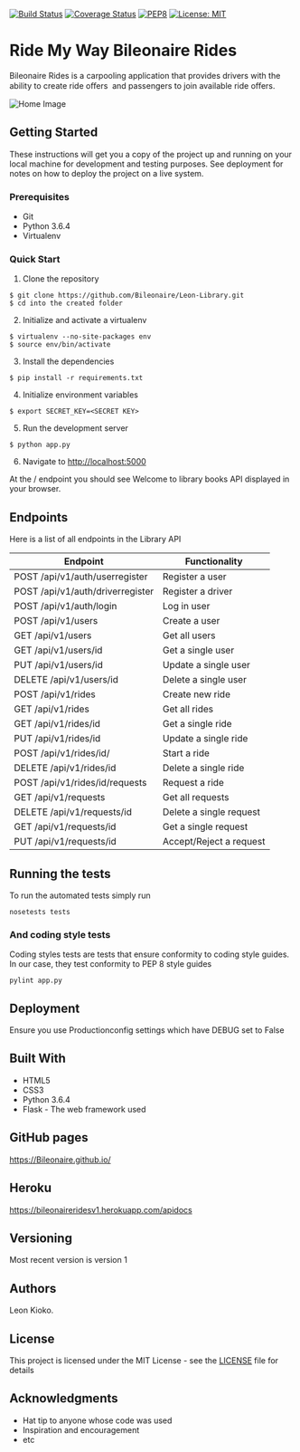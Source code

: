 [![Build Status](https://travis-ci.org/Bileonaire/Ride-My-Way.svg?branch=Develop-V1-API)](https://travis-ci.org/Bileonaire/Ride-My-Way)
[![Coverage Status](https://coveralls.io/repos/github/Bileonaire/Ride-My-Way/badge.svg?branch=Develop-V1-API)](https://coveralls.io/github/Bileonaire/Ride-My-Way?branch=Develop-V1-API)
[![PEP8](https://img.shields.io/badge/code%20style-pep8-orange.svg)](https://www.python.org/dev/peps/pep-0008/)
[![License: MIT](https://img.shields.io/badge/License-MIT-yellow.svg)](https://opensource.org/licenses/MIT)

# Ride My Way Bileonaire Rides
Bileonaire Rides is a carpooling application that provides drivers with the ability to create ride oﬀers  and passengers to join available ride oﬀers. 

![Home Image](https://raw.github.com/Bileonaire/LEON_LIBRARY_2/Feature-API/bileonaire.jpg)

## Getting Started

These instructions will get you a copy of the project up and running on your local machine for development and testing purposes. See deployment for notes on how to deploy the project on a live system.

### Prerequisites

* Git
* Python 3.6.4
* Virtualenv

### Quick Start

1. Clone the repository

```
$ git clone https://github.com/Bileonaire/Leon-Library.git
$ cd into the created folder
```
  
2. Initialize and activate a virtualenv

```
$ virtualenv --no-site-packages env
$ source env/bin/activate
```

3. Install the dependencies

```
$ pip install -r requirements.txt
```

4. Initialize environment variables

```
$ export SECRET_KEY=<SECRET KEY>
```

5. Run the development server

```
$ python app.py
```

6. Navigate to [http://localhost:5000](http://localhost:5000)

At the / endpoint you should see Welcome to library books API displayed in your browser.

## Endpoints

Here is a list of all endpoints in the Library API

Endpoint | Functionality 
------------ | -------------
POST   /api/v1/auth/userregister | Register a user
POST   /api/v1/auth/driverregister | Register a driver
POST   /api/v1/auth/login | Log in user
POST   /api/v1/users | Create a user
GET    /api/v1/users | Get all users
GET   /api/v1/users/id | Get a single user
PUT  /api/v1/users/id | Update a single user
DELETE   /api/v1/users/id | Delete a single user
POST   /api/v1/rides | Create new ride
GET   /api/v1/rides | Get all rides
GET   /api/v1/rides/id | Get a single ride
PUT   /api/v1/rides/id | Update a single ride
POST   /api/v1/rides/id/ | Start a ride
DELETE   /api/v1/rides/id | Delete a single ride
POST   /api/v1/rides/id/requests | Request a ride
GET   /api/v1/requests | Get all requests
DELETE   /api/v1/requests/id | Delete a single request
GET   /api/v1/requests/id | Get a single request
PUT  /api/v1/requests/id | Accept/Reject a request

## Running the tests

To run the automated tests simply run

```
nosetests tests
```

### And coding style tests

Coding styles tests are tests that ensure conformity to coding style guides. In our case, they test conformity to
PEP 8 style guides

```
pylint app.py
```

## Deployment

Ensure you use Productionconfig settings which have DEBUG set to False

## Built With

* HTML5
* CSS3
* Python 3.6.4
* Flask - The web framework used

## GitHub pages

https://Bileonaire.github.io/

## Heroku

https://bileonaireridesv1.herokuapp.com/apidocs

## Versioning

Most recent version is version 1

## Authors

Leon Kioko.

## License

This project is licensed under the MIT License - see the [LICENSE](LICENSE) file for details

## Acknowledgments

* Hat tip to anyone whose code was used
* Inspiration and encouragement
* etc
